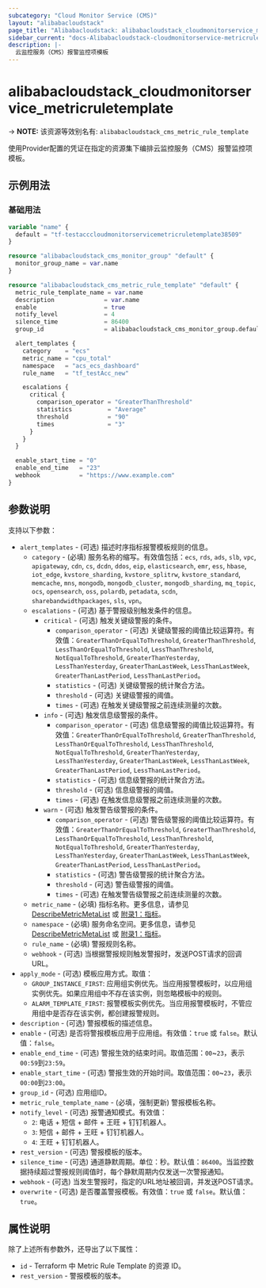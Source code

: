 ```yaml
---
subcategory: "Cloud Monitor Service (CMS)"
layout: "alibabacloudstack"
page_title: "Alibabacloudstack: alibabacloudstack_cloudmonitorservice_metricruletemplate"
sidebar_current: "docs-Alibabacloudstack-cloudmonitorservice-metricruletemplate"
description: |- 
  云监控服务（CMS）报警监控项模板
---
```

# alibabacloudstack_cloudmonitorservice_metricruletemplate
-> **NOTE:** 该资源等效别名有: `alibabacloudstack_cms_metric_rule_template`

使用Provider配置的凭证在指定的资源集下编排云监控服务（CMS）报警监控项模板。

## 示例用法

### 基础用法

```terraform
variable "name" {
  default = "tf-testacccloudmonitorservicemetricruletemplate38509"
}

resource "alibabacloudstack_cms_monitor_group" "default" {
  monitor_group_name = var.name
}

resource "alibabacloudstack_cms_metric_rule_template" "default" {
  metric_rule_template_name = var.name
  description              = var.name
  enable                   = true
  notify_level             = 4
  silence_time             = 86400
  group_id                 = alibabacloudstack_cms_monitor_group.default.id

  alert_templates {
    category    = "ecs"
    metric_name = "cpu_total"
    namespace   = "acs_ecs_dashboard"
    rule_name   = "tf_testAcc_new"

    escalations {
      critical {
        comparison_operator = "GreaterThanThreshold"
        statistics          = "Average"
        threshold           = "90"
        times               = "3"
      }
    }
  }

  enable_start_time = "0"
  enable_end_time   = "23"
  webhook           = "https://www.example.com"
}
```

## 参数说明

支持以下参数：

* `alert_templates` - (可选) 描述时序指标报警模板规则的信息。
  * `category` - (必填) 服务名称的缩写。有效值包括：`ecs`, `rds`, `ads`, `slb`, `vpc`, `apigateway`, `cdn`, `cs`, `dcdn`, `ddos`, `eip`, `elasticsearch`, `emr`, `ess`, `hbase`, `iot_edge`, `kvstore_sharding`, `kvstore_splitrw`, `kvstore_standard`, `memcache`, `mns`, `mongodb`, `mongodb_cluster`, `mongodb_sharding`, `mq_topic`, `ocs`, `opensearch`, `oss`, `polardb`, `petadata`, `scdn`, `sharebandwidthpackages`, `sls`, `vpn`。
  * `escalations` - (可选) 基于警报级别触发条件的信息。
    * `critical` - (可选) 触发关键级警报的条件。
      * `comparison_operator` - (可选) 关键级警报的阈值比较运算符。有效值：`GreaterThanOrEqualToThreshold`, `GreaterThanThreshold`, `LessThanOrEqualToThreshold`, `LessThanThreshold`, `NotEqualToThreshold`, `GreaterThanYesterday`, `LessThanYesterday`, `GreaterThanLastWeek`, `LessThanLastWeek`, `GreaterThanLastPeriod`, `LessThanLastPeriod`。
      * `statistics` - (可选) 关键级警报的统计聚合方法。
      * `threshold` - (可选) 关键级警报的阈值。
      * `times` - (可选) 在触发关键级警报之前连续测量的次数。
    * `info` - (可选) 触发信息级警报的条件。
      * `comparison_operator` - (可选) 信息级警报的阈值比较运算符。有效值：`GreaterThanOrEqualToThreshold`, `GreaterThanThreshold`, `LessThanOrEqualToThreshold`, `LessThanThreshold`, `NotEqualToThreshold`, `GreaterThanYesterday`, `LessThanYesterday`, `GreaterThanLastWeek`, `LessThanLastWeek`, `GreaterThanLastPeriod`, `LessThanLastPeriod`。
      * `statistics` - (可选) 信息级警报的统计聚合方法。
      * `threshold` - (可选) 信息级警报的阈值。
      * `times` - (可选) 在触发信息级警报之前连续测量的次数。
    * `warn` - (可选) 触发警告级警报的条件。
      * `comparison_operator` - (可选) 警告级警报的阈值比较运算符。有效值：`GreaterThanOrEqualToThreshold`, `GreaterThanThreshold`, `LessThanOrEqualToThreshold`, `LessThanThreshold`, `NotEqualToThreshold`, `GreaterThanYesterday`, `LessThanYesterday`, `GreaterThanLastWeek`, `LessThanLastWeek`, `GreaterThanLastPeriod`, `LessThanLastPeriod`。
      * `statistics` - (可选) 警告级警报的统计聚合方法。
      * `threshold` - (可选) 警告级警报的阈值。
      * `times` - (可选) 在触发警告级警报之前连续测量的次数。
  * `metric_name` - (必填) 指标名称。更多信息，请参见 [DescribeMetricMetaList](https://www.alibabacloud.com/help/doc-detail/98846.htm) 或 [附录1：指标](https://www.alibabacloud.com/help/doc-detail/28619.htm)。
  * `namespace` - (必填) 服务命名空间。更多信息，请参见 [DescribeMetricMetaList](https://www.alibabacloud.com/help/doc-detail/98846.htm) 或 [附录1：指标](https://www.alibabacloud.com/help/doc-detail/28619.htm)。
  * `rule_name` - (必填) 警报规则名称。
  * `webhook` - (可选) 当根据警报规则触发警报时，发送POST请求的回调URL。
* `apply_mode` - (可选) 模板应用方式。取值：
  * `GROUP_INSTANCE_FIRST`: 应用组实例优先。当应用报警模板时，以应用组实例优先。如果应用组中不存在该实例，则忽略模板中的规则。
  * `ALARM_TEMPLATE_FIRST`: 报警模板实例优先。当应用报警模板时，不管应用组中是否存在该实例，都创建报警规则。
* `description` - (可选) 警报模板的描述信息。
* `enable` - (可选) 是否将警报模板应用于应用组。有效值：`true` 或 `false`。默认值：`false`。
* `enable_end_time` - (可选) 警报生效的结束时间。取值范围：`00`~`23`，表示`00:59`到`23:59`。
* `enable_start_time` - (可选) 警报生效的开始时间。取值范围：`00`~`23`，表示`00:00`到`23:00`。
* `group_id` - (可选) 应用组ID。
* `metric_rule_template_name` - (必填，强制更新) 警报模板名称。
* `notify_level` - (可选) 报警通知模式。有效值：
  * `2`: 电话 + 短信 + 邮件 + 王旺 + 钉钉机器人。
  * `3`: 短信 + 邮件 + 王旺 + 钉钉机器人。
  * `4`: 王旺 + 钉钉机器人。
* `rest_version` - (可选) 警报模板的版本。
* `silence_time` - (可选) 通道静默周期。单位：秒。默认值：`86400`。当监控数据持续超过警报规则阈值时，每个静默周期内仅发送一次警报通知。
* `webhook` - (可选) 当发生警报时，指定的URL地址被回调，并发送POST请求。
* `overwrite` - (可选) 是否覆盖警报模板。有效值：`true` 或 `false`。默认值：`true`。

## 属性说明

除了上述所有参数外，还导出了以下属性：

* `id` - Terraform 中 Metric Rule Template 的资源 ID。
* `rest_version` - 警报模板的版本。